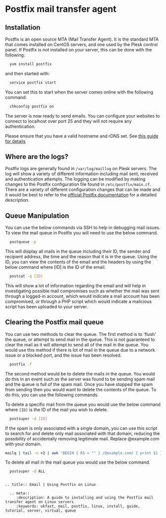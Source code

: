 # Postfix mail transfer agent

## Installation

Postfix is an open source MTA (Mail Transfer Agent). It is the standard MTA that comes installed on CentOS servers, and one used by the Plesk control panel. If Postfix is not installed on your server, this can be done with the following:

```bash
  yum install postfix
```

and then started with:

```bash
  service postfix start
```

You can set this to start when the server comes online with the following command:

```bash
  chkconfig postfix on
```

The server is now ready to send emails. You can configure your websites to connect to localhost over port 25 and they will not require any authentication.

Please ensure that you have a valid hostname and rDNS set. See [this guide for details](/email/bounces.html)

## Where are the logs?

Postfix logs are generally found in `/var/log/maillog` on Plesk servers. The log will show a variety of different information including mail sent, received and authentication attempts. The logging can be modified by making changes to the Postfix configuration file found in `/etc/postfix/main.cf`.  There are a variety of different configuration changes that can be made and it would be best to refer to the [official Postfix documentation](http://www.postfix.org/documentation.html) for a detailed description.

## Queue Manipulation

You can use the below commands via SSH to help in debugging mail issues. To view the mail queue in Postfix you will need to use the below command.

```bash
  postqueue -p
```

This will display all mails in the queue including their ID, the sender and recipient address, the time and the reason that it is in the queue. Using the ID, you can view the contents of the email and the headers by using the below command where [ID] is the ID of the email.

```bash
  postcat -q [ID]
```

This will show a lot of information regarding the email and will help in investigating possible mail compromises such as whether the mail was sent through a logged-in account, which would indicate a mail account has been compromised, or through a PHP script which would indicate a malicious script has been uploaded to your server.

## Clearing the Postfix mail queue

You can use two methods to clear the queue. The first method is to 'flush' the queue, or attempt to send mail in the queue. This is not guaranteed to clear the mail as it will attempt to send all of the mail in the queue. You would use this method if there is lot of mail in the queue due to a network issue or a blocked port, and the issue has been resolved.

```bash
  postfix -f
```

The second method would be to delete the mails in the queue. You would do this in an event such as the server was found to be sending spam mail and the queue is full of the spam mail. Once you have stopped the spam from sending then you would want to delete the contents of the queue. To do this, you can use the following commands.

To delete a specific mail from the queue you would use the below command where `[ID]` is the ID of the mail you wish to delete.

```bash
  postsuper -d [ID]
```

If the spam is only associated with a single domain, you can use this script to search for and delete only mail associated with that domain, reducing the possibility of accidentally removing legitimate mail. Replace @example.com with your domain.

```bash
mailq | tail -n +2 | awk 'BEGIN { RS = "" } /@example.com/ { print $1 }' | tr -d '*!' | postsuper -d -
```

To delete all mail in the mail queue you would use the below command.

```bash
  postsuper -d ALL
```


```eval_rst

.. title:: Email | Using Postfix on Linux

  .. meta::
     :description: A guide to installing and using the Postfix mail transfer agent on Linux servers
     :keywords: ukfast, mail, postfix, linux, install, guide, tutorial, server, virtual, queue
